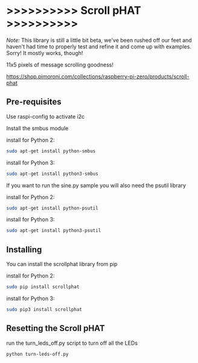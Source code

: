 # >>>>>>>>>> Scroll pHAT >>>>>>>>>>

*Note:* This library is still a little bit beta, we've been rushed off our feet and haven't had time to properly test and refine it and come up with examples. Sorry! It mostly works, though!

11x5 pixels of message scrolling goodness!

https://shop.pimoroni.com/collections/raspberry-pi-zero/products/scroll-phat

## Pre-requisites

Use raspi-config to activate i2c

Install the smbus module

install for Python 2:

```bash
sudo apt-get install python-smbus
```

install for Python 3:

```bash
sudo apt-get install python3-smbus
```

If you want to run the sine.py sample you will also need the psutil library

install for Python 2:

```bash
sudo apt-get install python-psutil
```

install for Python 3:

```bash
sudo apt-get install python3-psutil
```

## Installing

You can install the scrollphat library from pip 

install for Python 2:

```bash
sudo pip install scrollphat
```

install for Python 3:

```bash
sudo pip3 install scrollphat
```

## Resetting the Scroll pHAT

run the turn_leds_off.py script to turn off all the LEDs

```bash
python turn-leds-off.py
```
